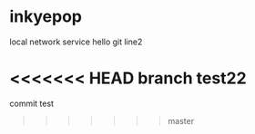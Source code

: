 # inkyepop
local network service
hello git
line2

<<<<<<< HEAD
branch
test22
=======
commit test

>>>>>>> master
